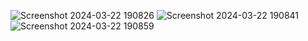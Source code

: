 ![Screenshot 2024-03-22 190826](https://github.com/yaswanth2020/Air-pollution-monitoring-system-using-IoT/assets/140269349/5ed1a3de-73b0-426c-b6d0-432647cf9dfd)
![Screenshot 2024-03-22 190841](https://github.com/yaswanth2020/Air-pollution-monitoring-system-using-IoT/assets/140269349/d052ef40-1f56-4567-be47-a32caa75faeb)
![Screenshot 2024-03-22 190859](https://github.com/yaswanth2020/Air-pollution-monitoring-system-using-IoT/assets/140269349/ce1d01f8-bf3c-4f35-9fca-0d9ab5d5bfc9)
